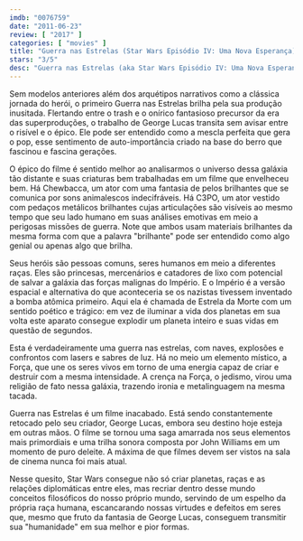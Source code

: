 ```yaml
---
imdb: "0076759"
date: "2011-06-23"
review: [ "2017" ]
categories: [ "movies" ]
title: "Guerra nas Estrelas (Star Wars Episódio IV: Uma Nova Esperança)"
stars: "3/5"
desc: "Guerra nas Estrelas (aka Star Wars Episódio IV: Uma Nova Esperança). Star Wars (USA, 1977). Dirigido por George Lucas. Escrito por George Lucas. Com Mark Hamill, Harrison Ford, Carrie Fisher, Peter Cushing, Alec Guinness, Anthony Daniels, Kenny Baker, Peter Mayhew, David Prowse."
---
```

Sem modelos anteriores além dos arquétipos narrativos como a clássica jornada do herói, o primeiro Guerra nas Estrelas brilha pela sua produção inusitada. Flertando entre o trash e o onírico fantasioso precursor da era das superproduções, o trabalho de George Lucas transita sem avisar entre o risível e o épico. Ele pode ser entendido como a mescla perfeita que gera o pop, esse sentimento de auto-importância criado na base do berro que fascinou e fascina gerações.

O épico do filme é sentido melhor ao analisarmos o universo dessa galáxia tão distante e suas criaturas bem trabalhadas em um filme que envelheceu bem. Há Chewbacca, um ator com uma fantasia de pelos brilhantes que se comunica por sons animalescos indecifráveis. Há C3PO, um ator vestido com pedaços metálicos brilhantes cujas articulações são visíveis ao mesmo tempo que seu lado humano em suas análises emotivas em meio a perigosas missões de guerra. Note que ambos usam materiais brilhantes da mesma forma com que a palavra "brilhante" pode ser entendido como algo genial ou apenas algo que brilha.

Seus heróis são pessoas comuns, seres humanos em meio a diferentes raças. Eles são princesas, mercenários e catadores de lixo com potencial de salvar a galáxia das forças malignas do Império. E o Império é a versão espacial e alternativa do que aconteceria se os nazistas tivessem inventado a bomba atômica primeiro. Aqui ela é chamada de Estrela da Morte com um sentido poético e trágico: em vez de iluminar a vida dos planetas em sua volta este aparato consegue explodir um planeta inteiro e suas vidas em questão de segundos.

Esta é verdadeiramente uma guerra nas estrelas, com naves, explosões e confrontos com lasers e sabres de luz. Há no meio um elemento místico, a Força, que une os seres vivos em torno de uma energia capaz de criar e destruir com a mesma intensidade. A crença na Força, o jedismo, virou uma religião de fato nessa galáxia, trazendo ironia e metalinguagem na mesma tacada.

Guerra nas Estrelas é um filme inacabado. Está sendo constantemente retocado pelo seu criador, George Lucas, embora seu destino hoje esteja em outras mãos. O filme se tornou uma saga amarrada nos seus elementos mais primordiais e uma trilha sonora composta por John Williams em um momento de puro deleite. A máxima de que filmes devem ser vistos na sala de cinema nunca foi mais atual.

Nesse quesito, Star Wars consegue não só criar planetas, raças e as relações diplomáticas entre eles, mas recriar dentro desse mundo conceitos filosóficos do nosso próprio mundo, servindo de um espelho da própria raça humana, escancarando nossas virtudes e defeitos em seres que, mesmo que fruto da fantasia de George Lucas, conseguem transmitir sua "humanidade" em sua melhor e pior formas.
